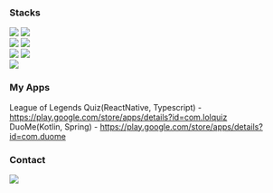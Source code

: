 ### Stacks
<img src="https://img.shields.io/badge/java-007396?style=for-the-badge&logo=java&logoColor=white"> <img src="https://img.shields.io/badge/spring-6DB33F?style=for-the-badge&logo=spring&logoColor=white"><br/>
<img src="https://shields.io/badge/TypeScript-3178C6?logo=TypeScript&logoColor=FFF&style=for-the-badge"> <img src="https://img.shields.io/badge/react-61DAFB?style=for-the-badge&logo=react&logoColor=black"><br/>
<img src="https://img.shields.io/badge/kotlin-7F52FF?style=for-the-badge&logo=kotlin&logoColor=white"> <img src="https://img.shields.io/badge/ReactNative-FF4154?style=for-the-badge&logo=react&logoColor=white"><br/>
<img src="https://img.shields.io/badge/Solidity-363636?style=for-the-badge&logo=Solidity&logoColor=white"> 

### My Apps
League of Legends Quiz(ReactNative, Typescript) - https://play.google.com/store/apps/details?id=com.lolquiz <br/>
DuoMe(Kotlin, Spring) - https://play.google.com/store/apps/details?id=com.duome

### Contact
<a href="mailto:epguygithub@gmail.com"><img src="https://img.shields.io/badge/-epguygithub@gmail.com-D14836?style=flat&logo=Gmail&logoColor=white"/></a>
<!--
**EPguy/EPguy** is a ✨ _special_ ✨ repository because its `README.md` (this file) appears on your GitHub profile.

Here are some ideas to get you started:

- 🔭 I’m currently working on ...
- 🌱 I’m currently learning ...
- 👯 I’m looking to collaborate on ...
- 🤔 I’m looking for help with ...
- 💬 Ask me about ...
- 📫 How to reach me: ...
- 😄 Pronouns: ...
- ⚡ Fun fact: ...
-->
